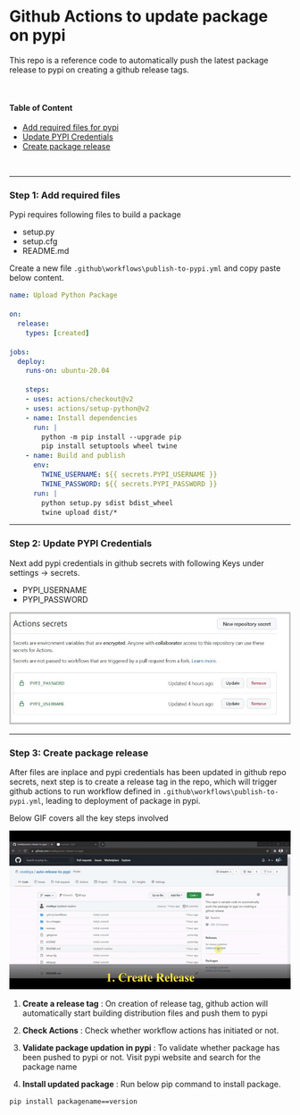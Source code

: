 # Github Actions to update package on pypi 
  This repo is a reference code to automatically push the latest package release to pypi on creating a github release tags.

<br>

  #### Table of Content
  - [Add required files for pypi](#step-1-add-required-files)
  - [Update PYPI Credentials](#step-2-update-pypi-credentials)
  - [Create package release](#step-3-create-package-release)

<br>

---

### Step 1: Add required files

  Pypi requires following files to build a package
  - setup.py
  - setup.cfg
  - README.md

  Create a new file `.github\workflows\publish-to-pypi.yml` and copy paste below content.

  ```yaml
  name: Upload Python Package

  on:
    release:
      types: [created]

  jobs:
    deploy:
      runs-on: ubuntu-20.04

      steps:
      - uses: actions/checkout@v2
      - uses: actions/setup-python@v2
      - name: Install dependencies
        run: |
          python -m pip install --upgrade pip
          pip install setuptools wheel twine
      - name: Build and publish
        env:
          TWINE_USERNAME: ${{ secrets.PYPI_USERNAME }}
          TWINE_PASSWORD: ${{ secrets.PYPI_PASSWORD }}
        run: |
          python setup.py sdist bdist_wheel
          twine upload dist/*
  ```
---

### Step 2: Update PYPI Credentials

  Next add pypi credentials in github secrets with following Keys under settings -> secrets.
  - PYPI_USERNAME
  - PYPI_PASSWORD

  ![github action secret](https://github.com/vivekkya/auto-release-to-pypi/blob/main/docs/images/actions_secrets.JPG?raw=True)

---

### Step 3: Create package release

After files are inplace and pypi credentials has been updated in github repo secrets, next step is to create a release tag in the repo, which will trigger github actions to run workflow defined in `.github\workflows\publish-to-pypi.yml`, leading to deployment of package in pypi.

Below GIF covers all the key steps involved

![demo gif](https://github.com/vivekkya/auto-release-to-pypi/blob/main/docs/videos/demo.gif?raw=True)


1. **Create a release tag** :
On creation of release tag, github action will automatically start building distribution files and push them to pypi

2. **Check Actions** : Check whether workflow actions has initiated or not.

3. **Validate package updation in pypi** :  To validate whether package has been pushed to pypi or not. Visit pypi website and search for the package name 

4. **Install updated package** : Run below pip command to install package.
  
  ```
  pip install packagename==version
  ```